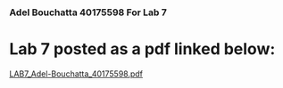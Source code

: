 ### Adel Bouchatta 40175598 For Lab 7

# Lab 7 posted as a pdf linked below:

[LAB7_Adel-Bouchatta_40175598.pdf](https://github.com/SOEN345-WINTER2024/cfg-graph-lab-Itek01/files/14541905/LAB7_Adel-Bouchatta_40175598.pdf)
